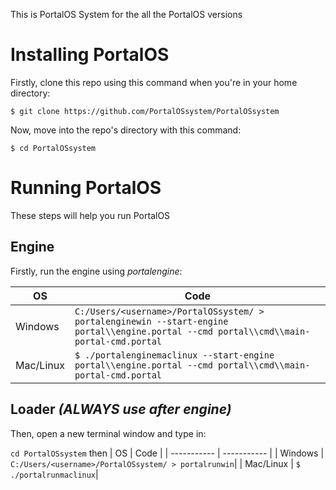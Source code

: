 This is PortalOS System for the all the PortalOS versions

# Installing PortalOS

Firstly, clone this repo using this command when you're in your home directory:

`$ git clone https://github.com/PortalOSsystem/PortalOSsystem`

Now, move into the repo's directory with this command:

`$ cd PortalOSsystem`

# Running PortalOS

These steps will help you run PortalOS

## Engine

Firstly, run the engine using _portalengine_:


| OS | Code |
| ----------- | ----------- |
| Windows | `C:/Users/<username>/PortalOSsystem/ > portalenginewin --start-engine portal\\engine.portal --cmd portal\\cmd\\main-portal-cmd.portal` |
| Mac/Linux | `$ ./portalenginemaclinux --start-engine portal\\engine.portal --cmd portal\\cmd\\main-portal-cmd.portal` |

## Loader _(ALWAYS use after engine)_

Then, open a new terminal window and type in:

`cd PortalOSsystem`
then
| OS | Code |
| ----------- | ----------- |
| Windows | `C:/Users/<username>/PortalOSsystem/ > portalrunwin`|
| Mac/Linux | `$ ./portalrunmaclinux`|

